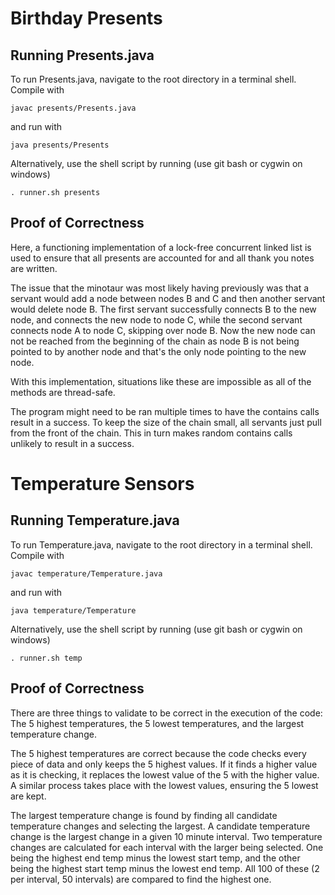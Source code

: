 # Birthday Presents

## Running Presents.java

To run Presents.java, navigate to the root directory in a terminal shell. Compile with 

    javac presents/Presents.java

and run with 

    java presents/Presents

Alternatively, use the shell script by running (use git bash or cygwin on windows)

    . runner.sh presents

## Proof of Correctness
Here, a functioning implementation of a lock-free concurrent linked list is used to ensure that all presents are accounted for and all thank you notes are written. 

The issue that the minotaur was most likely having previously was that a servant would add a node between nodes B and C and then another servant would delete node B. The first servant successfully connects B to the new node, and connects the new node to node C, while the second servant connects node A to node C, skipping over node B. Now the new node can not be reached from the beginning of the chain as node B is not being pointed to by another node and that's the only node pointing to the new node. 

With this implementation, situations like these are impossible as all of the methods are thread-safe.

The program might need to be ran multiple times to have the contains calls result in a success. To keep the size of the chain small, all servants just pull from the front of the chain. This in turn makes random contains calls unlikely to result in a success.

# Temperature Sensors

## Running Temperature.java

To run Temperature.java, navigate to the root directory in a terminal shell. Compile with

    javac temperature/Temperature.java

and run with

    java temperature/Temperature

Alternatively, use the shell script by running (use git bash or cygwin on windows)

    . runner.sh temp

## Proof of Correctness
There are three things to validate to be correct in the execution of the code: The 5 highest temperatures, the 5 lowest temperatures, and the largest temperature change.

The 5 highest temperatures are correct because the code checks every piece of data and only keeps the 5 highest values. If it finds a higher value as it is checking, it replaces the lowest value of the 5 with the higher value. A similar process takes place with the lowest values, ensuring the 5 lowest are kept.

The largest temperature change is found by finding all candidate temperature changes and selecting the largest. A candidate temperature change is the largest change in a given 10 minute interval. Two temperature changes are calculated for each interval with the larger being selected. One being the highest end temp minus the lowest start temp, and the other being the highest start temp minus the lowest end temp. All 100 of these (2 per interval, 50 intervals) are compared to find the highest one.